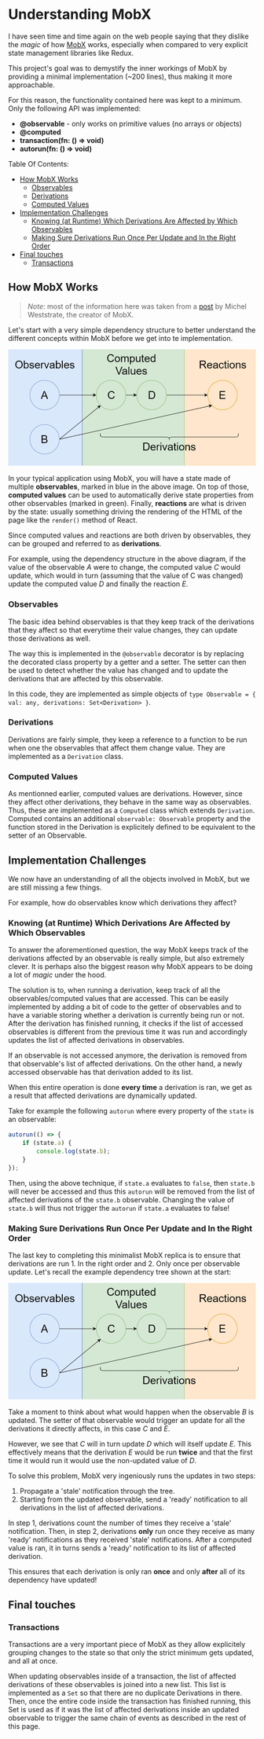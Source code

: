 # Understanding MobX

I have seen time and time again on the web people saying that they dislike the *magic* of how [MobX](https://mobx.js.org/) works, especially when compared to very explicit state management libraries like Redux.

This project's goal was to demystify the inner workings of MobX by providing a minimal implementation (~200 lines), thus making it more approachable.

For this reason, the functionality contained here was kept to a minimum. Only the following API was implemented:
- **@observable** - only works on primitive values (no arrays or objects)
- **@computed**
- **transaction(fn: () => void)**
- **autorun(fn: () => void)**

Table Of Contents:
- [How MobX Works](#how-mobx-works)
    - [Observables](#observables)
    - [Derivations](#derivations)
    - [Computed Values](#computed-values)
- [Implementation Challenges](#implementation-challenges)
    - [Knowing (at Runtime) Which Derivations Are Affected by Which Observables](#knowing-at-runtime-which-derivations-are-affected-by-which-observables)
    - [Making Sure Derivations Run Once Per Update and In the Right Order](#making-sure-derivations-run-once-per-update-and-in-the-right-order)
- [Final touches](#final-touches)
    - [Transactions](#transactions)

## How MobX Works

> *Note*: most of the information here was taken from a [post](https://medium.com/@mweststrate/becoming-fully-reactive-an-in-depth-explanation-of-mobservable-55995262a254) by Michel Weststrate, the creator of MobX.

Let's start with a very simple dependency structure to better understand the different concepts within MobX before we get into te implementation.

![Dependency Tree](/img/dependency_tree.png)

In your typical application using MobX, you will have a state made of multiple **observables**, marked in blue in the above image. On top of those, **computed values** can be used to automatically derive state properties from other observables (marked in green). Finally, **reactions** are what is driven by the state: usually something driving the rendering of the HTML of the page like the `render()` method of React.

Since computed values and reactions are both driven by observables, they can be grouped and referred to as **derivations**.

For example, using the dependency structure in the above diagram, if the value of the observable *A* were to change, the computed value *C* would update, which would in turn (assuming that the value of C was changed) update the computed value *D* and finally the reaction *E*.

### Observables

The basic idea behind observables is that they keep track of the derivations that they affect so that everytime their value changes, they can update those derivations as well.

The way this is implemented in the `@observable` decorator is by replacing the decorated class property by a getter and a setter. The setter can then be used to detect whether the value has changed and to update the derivations that are affected by this observable.

In this code, they are implemented as simple objects of `type Observable = { val: any, derivations: Set<Derivation> }`.

### Derivations

Derivations are fairly simple, they keep a reference to a function to be run when one the observables that affect them change value. They are implemented as a `Derivation` class.

### Computed Values

As mentionned earlier, computed values are derivations. However, since they affect other derivations, they behave in the same way as observables. Thus, these are implemented as a `Computed` class which extends `Derivation`. Computed contains an additional `observable: Observable` property and the function stored in the Derivation is explicitely defined to be equivalent to the setter of an Observable.

## Implementation Challenges

We now have an understanding of all the objects involved in MobX, but we are still missing a few things.

For example, how do observables know which derivations they affect?

### Knowing (at Runtime) Which Derivations Are Affected by Which Observables

To answer the aforementioned question, the way MobX keeps track of the derivations affected by an observable is really simple, but also extremely clever. It is perhaps also the biggest reason why MobX appears to be doing a lot of *magic* under the hood.

The solution is to, when running a derivation, keep track of all the observables/computed values that are accessed.
This can be easily implemented by adding a bit of code to the getter of observables and to have a variable storing whether a derivation is currently being run or not.
After the derivation has finished running, it checks if the list of accessed observables is different from the previous time it was run and accordingly updates the list of affected derivations in observables.

If an observable is not accessed anymore, the derivation is removed from that observable's list of affected derivations.
On the other hand, a newly accessed observable has that derivation added to its list.

When this entire operation is done **every time** a derivation is ran, we get as a result that affected derivations are dynamically updated.

Take for example the following `autorun` where every property of the `state` is an observable:
```javascript
autorun(() => {
    if (state.a) {
        console.log(state.b);
    }
});
```

Then, using the above technique, if `state.a` evaluates to `false`, then `state.b` will never be accessed and thus this `autorun` will be removed from the list of affected derivations of the `state.b` observable. Changing the value of `state.b` will thus not trigger the `autorun` if `state.a` evaluates to false!

### Making Sure Derivations Run Once Per Update and In the Right Order

The last key to completing this minimalist MobX replica is to ensure that derivations are run 1. In the right order and 2. Only once per observable update.
Let's recall the example dependency tree shown at the start:

![Dependency Tree](/img/dependency_tree.png)

Take a moment to think about what would happen when the observable *B* is updated.
The setter of that observable would trigger an update for all the derivations it directly affects, in this case *C* and *E*.

However, we see that *C* will in turn update *D* which will itself update *E*. This effectively means that the derivation *E* would be run **twice** and that the first time it would run it would use the non-updated value of *D*.

To solve this problem, MobX very ingeniously runs the updates in two steps:
1. Propagate a 'stale' notification through the tree.
2. Starting from the updated observable, send a 'ready' notification to all derivations in the list of affected derivations.

In step 1, derivations count the number of times they receive a 'stale' notification.
Then, in step 2, derivations **only** run once they receive as many 'ready' notifications as they received 'stale' notifications. After a computed value is ran, it in turns sends a 'ready' notification to its list of affected derivation.

This ensures that each derivation is only ran **once** and only **after** all of its dependency have updated!

## Final touches

### Transactions

Transactions are a very important piece of MobX as they allow explicitely grouping changes to the state so that only the strict minimum gets updated, and all at once.

When updating observables inside of a transaction, the list of affected derivations of these observables is joined into a new list. This list is implemented as a `Set` so that there are no duplicate Derivations in there.
Then, once the entire code inside the transaction has finished running, this Set is used as if it was the list of affected derivations inside an updated observable to trigger the same chain of events as described in the rest of this page.
